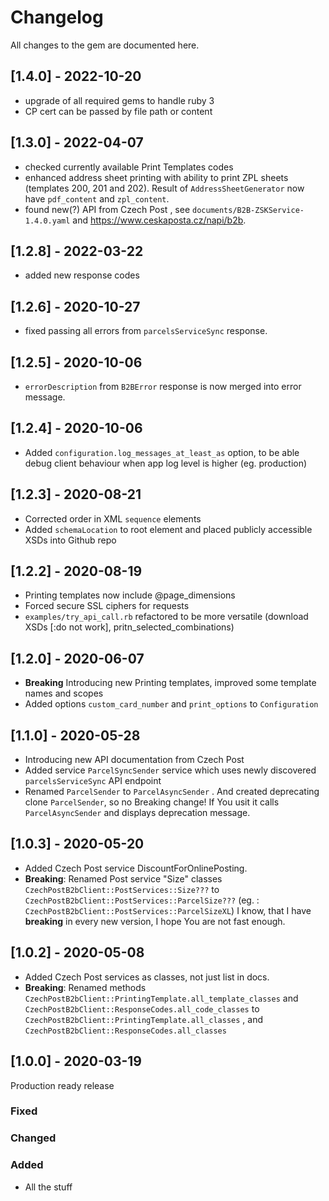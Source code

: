 # Changelog

All changes to the gem are documented here.

## [1.4.0] - 2022-10-20

- upgrade of all required gems to handle ruby 3
- CP cert can be passed by file path or content

## [1.3.0] - 2022-04-07

- checked currently available  Print Templates codes
- enhanced address sheet printing with ability to print ZPL sheets (templates 200, 201 and 202).
  Result of `AddressSheetGenerator` now have `pdf_content` and `zpl_content`.
- found new(?) API from Czech Post , see `documents/B2B-ZSKService-1.4.0.yaml` and <https://www.ceskaposta.cz/napi/b2b>.

## [1.2.8] - 2022-03-22

- added new response codes

## [1.2.6] - 2020-10-27

- fixed passing all errors from `parcelsServiceSync` response.

## [1.2.5] - 2020-10-06

- `errorDescription` from `B2BError` response is now merged into error message.

## [1.2.4] - 2020-10-06

- Added `configuration.log_messages_at_least_as` option, to be able debug client behaviour when app log level is higher (eg. production)

## [1.2.3] - 2020-08-21

- Corrected order in XML `sequence` elements
- Added `schemaLocation` to root element and placed publicly accessible XSDs into Github repo

## [1.2.2] - 2020-08-19

- Printing templates now include @page_dimensions
- Forced secure SSL ciphers for requests
- `examples/try_api_call.rb` refactored to be more versatile (download XSDs [:do not work], pritn_selected_combinations)

## [1.2.0] - 2020-06-07

- **Breaking** Introducing new Printing templates, improved some template names and scopes
- Added options `custom_card_number` and `print_options` to `Configuration`

## [1.1.0] - 2020-05-28

- Introducing new API documentation from Czech Post
- Added service `ParcelSyncSender` service which uses newly discovered `parcelsServiceSync` API endpoint
- Renamed `ParcelSender` to `ParcelAsyncSender` . And created deprecating clone `ParcelSender`, so no Breaking change! If You usit it calls `ParcelAsyncSender` and displays deprecation message.

## [1.0.3] - 2020-05-20

- Added Czech Post service  DiscountForOnlinePosting.
- **Breaking**: Renamed Post service "Size" classes `CzechPostB2bClient::PostServices::Size???` to `CzechPostB2bClient::PostServices::ParcelSize???` (eg. : `CzechPostB2bClient::PostServices::ParcelSizeXL`)
  I know, that I have **breaking** in every new version, I hope You are not fast enough.

## [1.0.2] - 2020-05-08

- Added Czech Post services as classes, not just list in docs.
- **Breaking**: Renamed methods `CzechPostB2bClient::PrintingTemplate.all_template_classes` and `CzechPostB2bClient::ResponseCodes.all_code_classes` to  `CzechPostB2bClient::PrintingTemplate.all_classes`  , and `CzechPostB2bClient::ResponseCodes.all_classes`

## [1.0.0] - 2020-03-19

Production ready release

### Fixed

### Changed

### Added

- All the stuff
